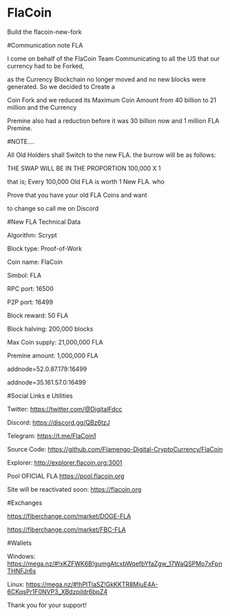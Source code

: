 # FlaCoin

Build the flacoin-new-fork



#Communication note FLA




I come on behalf of the FlaCoin Team Communicating to all the US that our currency had to be Forked,
 
as the Currency Blockchain no longer moved and no new blocks were generated. So we decided to Create a

Coin Fork and we reduced its Maximum Coin Amount from 40 billion to 21 million and the Currency

Premine also had a reduction before it was 30 billion now and 1 million FLA Premine.



#NOTE....





All Old Holders shall Switch to the new FLA. the burrow will be as follows:

THE SWAP WILL BE IN THE PROPORTION 100,000 X 1

that is; Every 100,000 Old FLA is worth 1 New FLA. who

Prove that you have your old FLA Coins and want

to change so call me on Discord




#New FLA Technical Data







Algorithm: Scrypt

Block type: Proof-of-Work

Coin name: FlaCoin

Simbol: FLA

RPC port: 16500

P2P port: 16499

Block reward: 50 FLA

Block halving: 200,000 blocks

Max Coin supply: 21,000,000 FLA

Premine amount: 1,000,000 FLA

addnode=52.0.87.179:16499

addnode=35.161.57.0:16499






#Social Links e Utilities



Twitter: https://twitter.com/@DigitalFdcc

Discord: https://discord.gg/QBz6tzJ

Telegram: https://t.me/FlaCoin1

Source Code: https://github.com/Flamengo-Digital-CryptoCurrency/FlaCoin

Explorer: http://explorer.flacoin.org:3001

Pool OFICIAL FLA https://pool.flacoin.org

Site will be reactivated soon: https://flacoin.org






#Exchanges


https://fiberchange.com/market/DOGE-FLA

https://fiberchange.com/market/FBC-FLA




#Wallets




Windows: https://mega.nz/#!xKZFWK6B!gumgAtcxbWqefbYfaZgw_17WaQSPMo7xFpnTHNFJr6s


Linux: https://mega.nz/#!hPITlaSZ!GkKKTR8MjuE4A-6CKqsPr1F0NVP3_XBdzpildr6bpZ4


Thank you for your support!
